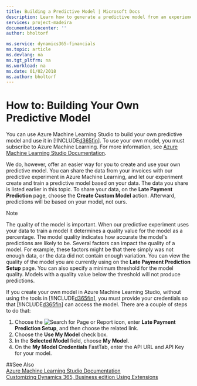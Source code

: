 ```yaml
---
title: Building a Predictive Model | Microsoft Docs
description: Learn how to generate a predictive model from an experiement in Azure Machine Learning Studio.
services: project-madeira
documentationcenter: ''
author: bholtorf

ms.service: dynamics365-financials
ms.topic: article
ms.devlang: na
ms.tgt_pltfrm: na
ms.workload: na
ms.date: 01/02/2018
ms.author: bholtorf
---
```


# How to: Building Your Own Predictive Model
You can use Azure Machine Learning Studio to build your own predictive model and use it in [!INCLUDE[d365fin](../includes/d365fin_md.md)]. To use your own model, you must subscribe to Azure Machine Learning. <!--Can we recommend a particular subscription?--> For more information, see [Azure Machine Learning Studio Documentation](https://go.microsoft.com/fwlink/?linkid=861765).  
  
We do, however, offer an easier way for you to create and use your own predictive model. You can share the data from your invoices with our predictive experiment in Azure Machine Learning, and let our experiment create and train a predictive model based on your data. The data you share is listed earlier in this topic. To share your data, on the **Late Payment Prediction** page, choose the **Create Custom Model** action. Afterward, predictions will be based on your model, not ours.  
  
> [!Note]
> The quality of the model is important. When our predictive experiment uses your data to train a model it determines a quality value for the model as a percentage. The model quality indicates how accurate the model's predictions are likely to be. Several factors can impact the quality of a model. For example, these factors might be that there simply was not enough data, or the data did not contain enough variation. You can view the quality of the model you are currently using on the **Late Payment Prediction Setup** page. You can also specify a minimum threshold for the model quality. Models with a quality value below the threshold will not produce predictions.  
  
If you create your own model in Azure Machine Learning Studio, without using the tools in [!INCLUDE[d365fin](../includes/d365fin_md.md)], you must provide your credentials so that [!INCLUDE[d365fin](../includes/d365fin_md.md)] can access the model. There are a couple of steps to do that:

1. Choose the ![Search for Page or Report](../media/ui-search/search_small.png "Search for Page or Report icon") icon, enter **Late Payment Prediction Setup**, and then choose the related link.  
2. Choose the **Use My Model** check box.  
3. In the **Selected Model** field, choose **My Model**.  
4. On the **My Model Credentials** FastTab, enter the API URL and API Key for your model.  

##See Also  
[Azure Machine Learning Studio Documentation](https://docs.microsoft.com/en-us/azure/machine-learning/studio/)  
[Customizing Dynamics 365, Business edition Using Extensions](../ui-extensions.md)  